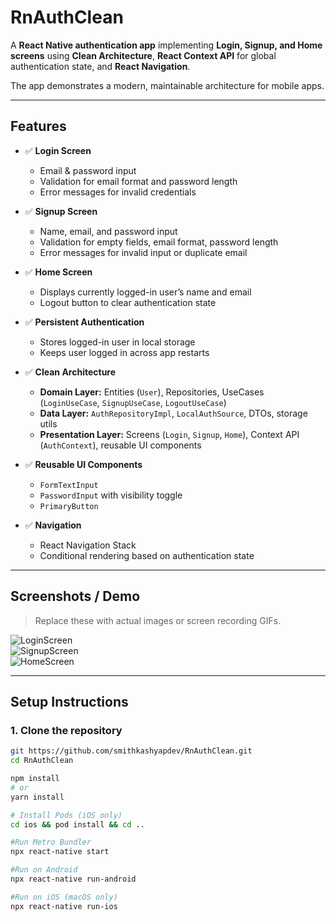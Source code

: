 # RnAuthClean

A **React Native authentication app** implementing **Login, Signup, and Home screens** using **Clean Architecture**, **React Context API** for global authentication state, and **React Navigation**.  

The app demonstrates a modern, maintainable architecture for mobile apps.

---

## Features

- ✅ **Login Screen**  
  - Email & password input  
  - Validation for email format and password length  
  - Error messages for invalid credentials  

- ✅ **Signup Screen**  
  - Name, email, and password input  
  - Validation for empty fields, email format, password length  
  - Error messages for invalid input or duplicate email  

- ✅ **Home Screen**  
  - Displays currently logged-in user’s name and email  
  - Logout button to clear authentication state  

- ✅ **Persistent Authentication**  
  - Stores logged-in user in local storage  
  - Keeps user logged in across app restarts  

- ✅ **Clean Architecture**  
  - **Domain Layer:** Entities (`User`), Repositories, UseCases (`LoginUseCase`, `SignupUseCase`, `LogoutUseCase`)  
  - **Data Layer:** `AuthRepositoryImpl`, `LocalAuthSource`, DTOs, storage utils  
  - **Presentation Layer:** Screens (`Login`, `Signup`, `Home`), Context API (`AuthContext`), reusable UI components  

- ✅ **Reusable UI Components**  
  - `FormTextInput`  
  - `PasswordInput` with visibility toggle  
  - `PrimaryButton`  

- ✅ **Navigation**  
  - React Navigation Stack  
  - Conditional rendering based on authentication state  

---

## Screenshots / Demo

> Replace these with actual images or screen recording GIFs.  

![LoginScreen](screenshots/login.png)  
![SignupScreen](screenshots/signup.png)  
![HomeScreen](screenshots/home.png)  

---

## Setup Instructions

### 1. Clone the repository
```bash
git https://github.com/smithkashyapdev/RnAuthClean.git
cd RnAuthClean

npm install
# or
yarn install

# Install Pods (iOS only)
cd ios && pod install && cd ..

#Run Metro Bundler
npx react-native start

#Run on Android
npx react-native run-android

#Run on iOS (macOS only)
npx react-native run-ios